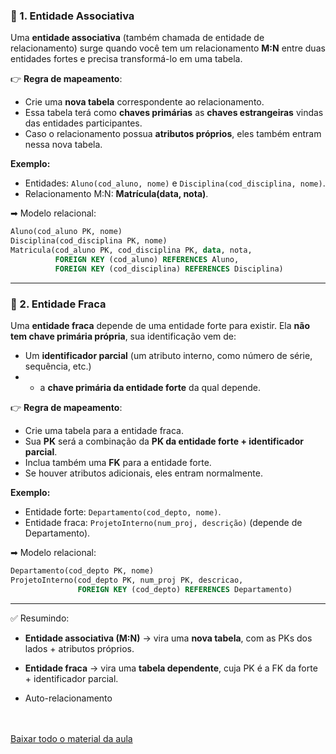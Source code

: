 ### 🔹 1. Entidade Associativa

Uma **entidade associativa** (também chamada de entidade de relacionamento) surge quando você tem um relacionamento **M:N** entre duas entidades fortes e precisa transformá-lo em uma tabela.

👉 **Regra de mapeamento**:

* Crie uma **nova tabela** correspondente ao relacionamento.
* Essa tabela terá como **chaves primárias** as **chaves estrangeiras** vindas das entidades participantes.
* Caso o relacionamento possua **atributos próprios**, eles também entram nessa nova tabela.

**Exemplo:**

* Entidades: `Aluno(cod_aluno, nome)` e `Disciplina(cod_disciplina, nome)`.
* Relacionamento M:N: **Matrícula(data, nota)**.

➡ Modelo relacional:

```sql
Aluno(cod_aluno PK, nome)
Disciplina(cod_disciplina PK, nome)
Matricula(cod_aluno PK, cod_disciplina PK, data, nota,
          FOREIGN KEY (cod_aluno) REFERENCES Aluno,
          FOREIGN KEY (cod_disciplina) REFERENCES Disciplina)
```

---

### 🔹 2. Entidade Fraca

Uma **entidade fraca** depende de uma entidade forte para existir.
Ela **não tem chave primária própria**, sua identificação vem de:

* Um **identificador parcial** (um atributo interno, como número de série, sequência, etc.)
* * a **chave primária da entidade forte** da qual depende.

👉 **Regra de mapeamento**:

* Crie uma tabela para a entidade fraca.
* Sua **PK** será a combinação da **PK da entidade forte + identificador parcial**.
* Inclua também uma **FK** para a entidade forte.
* Se houver atributos adicionais, eles entram normalmente.

**Exemplo:**

* Entidade forte: `Departamento(cod_depto, nome)`.
* Entidade fraca: `ProjetoInterno(num_proj, descrição)` (depende de Departamento).

➡ Modelo relacional:

```sql
Departamento(cod_depto PK, nome)
ProjetoInterno(cod_depto PK, num_proj PK, descricao,
               FOREIGN KEY (cod_depto) REFERENCES Departamento)
```

---

✅ Resumindo:

* **Entidade associativa (M:N)** → vira uma **nova tabela**, com as PKs dos lados + atributos próprios.
* **Entidade fraca** → vira uma **tabela dependente**, cuja PK é a FK da forte + identificador parcial.

* Auto-relacionamento

<br><br>[Baixar todo o material da aula](https://download-directory.github.io/?url=http://github.com/IgorAvilaPereira/pmbd2025_2sem/tree/main/09_modelagem_logica) <br><br>

&nbsp;

